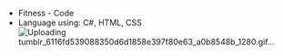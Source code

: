 
<!---
TanfuuLu/TanfuuLu is a ✨ special ✨ repository because its `README.md` (this file) appears on your GitHub profile.
You can click the Preview link to take a look at your changes.
--->

- Fitness - Code
- Language using: C#, HTML, CSS
![Uploading tumblr_6116fd539088350d6d1858e397f80e63_a0b8548b_1280.gif…]()
